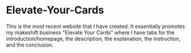 # Elevate-Your-Cards
This is the most recent website that I have created. It essentially promotes my makeshift business "Elevate Your Cards" where I have tabs for the introduction/homepage, the description, the explanation, the instruction, and the conclusion.
